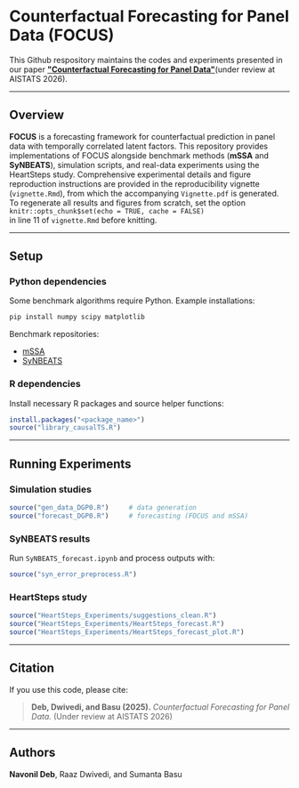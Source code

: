 # Counterfactual Forecasting for Panel Data (FOCUS)

This Github respository maintains the codes and experiments presented in our paper [**"Counterfactual Forecasting for Panel Data"**](https://github.com/navonildeb/navonildeb.github.io/blob/master/files/focus_preprint.pdf)(under review at AISTATS 2026).
 
---

## Overview

**FOCUS** is a forecasting framework for counterfactual prediction in panel data with temporally correlated latent factors.
This repository provides implementations of FOCUS alongside benchmark methods (**mSSA** and **SyNBEATS**), simulation scripts, and real-data experiments using the HeartSteps study.
Comprehensive experimental details and figure reproduction instructions are provided in the reproducibility vignette (`vignette.Rmd`), from which the accompanying `Vignette.pdf` is generated.  
To regenerate all results and figures from scratch, set the option  
`knitr::opts_chunk$set(echo = TRUE, cache = FALSE)`  
in line 11 of `vignette.Rmd` before knitting.

---

## Setup

### Python dependencies

Some benchmark algorithms require Python. Example installations:
```bash
pip install numpy scipy matplotlib
```
Benchmark repositories:
- [mSSA](https://github.com/AbdullahO/mSSA)
- [SyNBEATS](https://github.com/Crabtain959/SyNBEATS)

### R dependencies
Install necessary R packages and source helper functions:
```r
install.packages("<package_name>")
source("library_causalTS.R")
```

---
## Running Experiments

### Simulation studies
```r
source("gen_data_DGP0.R")     # data generation
source("forecast_DGP0.R")     # forecasting (FOCUS and mSSA)
```

### SyNBEATS results
Run `SyNBEATS_forecast.ipynb` and process outputs with:
```r
source("syn_error_preprocess.R")
```

### HeartSteps study
```r
source("HeartSteps_Experiments/suggestions_clean.R")
source("HeartSteps_Experiments/HeartSteps_forecast.R")
source("HeartSteps_Experiments/HeartSteps_forecast_plot.R")
```

---

## Citation
If you use this code, please cite:
> **Deb, Dwivedi, and Basu (2025).** *Counterfactual Forecasting for Panel Data.* (Under review at AISTATS 2026)

---

## Authors
**Navonil Deb**, Raaz Dwivedi, and Sumanta Basu






